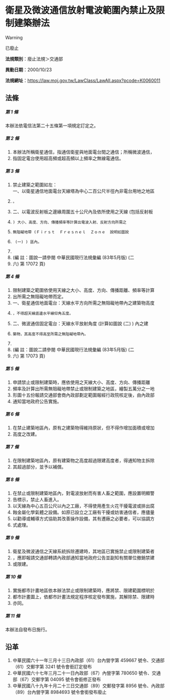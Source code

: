 # 衛星及微波通信放射電波範圍內禁止及限制建築辦法


> [!WARNING]
> 已廢止


**法規類別**：廢止法規＞交通部

**異動日期**：2000/10/23  

**法規網址**：https://law.moj.gov.tw/LawClass/LawAll.aspx?pcode=K0060011



## 法條
##### 第 1 條
本辦法依電信法第二十五條第一項規定訂定之。

##### 第 2 條
1. 本辦法所稱衛星通信，指通信衛星與地面電台間之通信；所稱微波通信，
1. 指固定電台使用超高頻或超高頻以上頻率之無線電通信。

##### 第 3 條
1. 禁止建築之範圍如左：  
一、以衛星通信地面電台天線塔為中心二百公尺半徑內非電台用地之地區
1.     。
1. 二、以電波反射板之邊緣周圍五十公尺內及依所使用之天線 (包括反射板
1.     ) 大小、高度、方向、傳播頻率等計算出電波入射、反射方向所需之
1.     無阻礙地帶 (Ｆｉｒｓｔ  Ｆｒｅｓｎｅｌ  Ｚｏｎｅ  說明如圖說
1.      (一) ) 區內。
1. 
1.  (編      註：圖說一請參閱 中華民國現行法規彙編 (83年5月版)  (二
1.   六) 第 17072 頁)

##### 第 4 條
1. 限制建築之範圍依使用天線之大小、高度、方向、傳播距離、頻率等計算
1. 出所需之無阻礙地帶而定。
1. 一、衛星通信地面電台：天線水平方向所需之無阻礙地帶內之建築物高度
1.     ，不得超天線底邊水平線仰角五度。
1. 二、微波通信固定電台：天線水平放射角度 (計算如圖說 (二) ) 內之建
1.     築物，其高度不得高至所需之無阻礙地帶內。
1. 
1.  (編      註：圖說二請參閱 中華民國現行法規彙編 (83年5月版)  (二
1.   六) 第 17073 頁)

##### 第 5 條
1. 申請禁止或限制建築時，應依使用之天線大小、高度、方向、傳播距離
1. 頻率及計算出所需無阻礙地帶禁止或限制建築之地區，繪製五萬分之一地
1. 形圖十五份報請交通部會商內政部劃定範圍報經行政院核定後，由內政部
1. 通知當地政府公告實施。

##### 第 6 條
1. 在禁止建築地區內，原有之建築物得維持原狀，但不得作增加面積或增加
1. 高度之改建。

##### 第 7 條
1. 在限制建築地區內，原有建築物之高度超過限建高度者，得通知物主拆除
1. 其超過部分，並予以補償。

##### 第 8 條
1. 在禁止或限制建築地區內，對電波放射而有害人畜之範圍，應設置明顯警
1. 告標示，禁止人畜進入。
1. 以天線為中心五百公尺以內之工廠，不得使用產生火花干擾電波或排出腐
1. 蝕金屬化學氣體之設備。如原已設立之工廠有干擾或妨害通信者，應儘量
1. 以勸導或輔導方式協助其改善操作設備，其有遷廠之必要者，可以協調方
1. 式處理。

##### 第 9 條
1. 衛星及微波通信之天線系統拆除遷建時，其地區已實施禁止或限制建築者
1. ，應即報請交通部轉請內政部通知當地政府公告並副知有關單位撤銷禁建
1. 或限建。

##### 第 10 條
1. 實施都市計畫地區依本辦法禁止或限制建築時，應將禁、限建範圍標明於
1. 都市計畫圖上，依都市計畫法規定程序核定發布實施，其解除禁、限建時
1. 亦同。

##### 第 11 條
本辦法自發布日施行。

## 沿革
1. 中華民國六十一年三月十三日內政部（61）台內營字第 459667 號令、交通部（61）交郵字第 3241 號令會銜訂定發布
1. 中華民國六十七年三月二十一日內政部（67）內營字第 780650 號令、交通部（67）交郵字第 04095  號令會銜修正發布
1. 中華民國八十九年十月二十三日交通部（89）交郵發字第 8956 號令、內政部（89）台內營字第 8984693  號令會銜發布廢止
